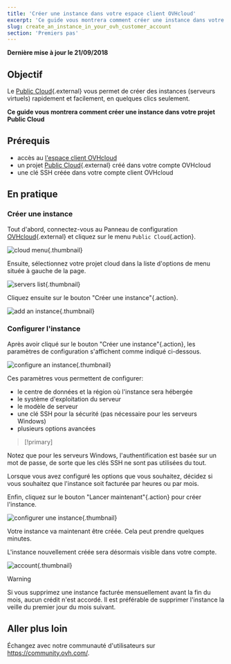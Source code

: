 ```yaml
---
title: 'Créer une instance dans votre espace client OVHcloud'
excerpt: 'Ce guide vous montrera comment créer une instance dans votre projet Public Cloud'
slug: create_an_instance_in_your_ovh_customer_account
section: 'Premiers pas'
---
```


**Dernière mise à jour le 21/09/2018**

## Objectif

Le [Public Cloud](https://www.ovhcloud.com/fr-ca/public-cloud/){.external} vous permet de créer des instances (serveurs virtuels) rapidement et facilement, en quelques clics seulement.

**Ce guide vous montrera comment créer une instance dans votre projet Public Cloud**

## Prérequis

* accès au [l'espace client OVHcloud](https://ca.ovh.com/auth/?action=gotomanager&from=https://www.ovh.com/ca/fr/&ovhSubsidiary=qc)
* un projet [Public Cloud](https://www.ovhcloud.com/fr-ca/public-cloud/){.external} créé dans votre compte OVHcloud
* une clé SSH créée dans votre compte client OVHcloud

## En pratique

### Créer une instance

Tout d'abord, connectez-vous au Panneau de configuration [OVHcloud](https://ca.ovh.com/auth/?action=gotomanager&from=https://www.ovh.com/ca/fr/&ovhSubsidiary=qc){.external} et cliquez sur le menu `Public Cloud`{.action}.

![cloud menu](images/pci-instance-cloud-01_2020.png){.thumbnail}

Ensuite, sélectionnez votre projet cloud dans la liste d'options de menu située à gauche de la page.

![servers list](images/pci-instance-servers-01_2020.png){.thumbnail}

Cliquez ensuite sur le bouton "Créer une instance"{.action}.

![add an instance](images/pci-instance-actions-01_2020.png){.thumbnail}

### Configurer l'instance

Après avoir cliqué sur le bouton "Créer une instance"{.action}, les paramètres de configuration s'affichent comme indiqué ci-dessous.

![configure an instance](images/pci-instance-configuration-01_2020.png){.thumbnail}

Ces paramètres vous permettent de configurer:

* le centre de données et la région où l'instance sera hébergée
* le système d'exploitation du serveur
* le modèle de serveur
* une clé SSH pour la sécurité (pas nécessaire pour les serveurs Windows)
* plusieurs options avancées

> [!primary]
>
Notez que pour les serveurs Windows, l'authentification est basée sur un mot de passe, de sorte que les clés SSH ne sont pas utilisées du tout.
>

Lorsque vous avez configuré les options que vous souhaitez, décidez si vous souhaitez que l'instance soit facturée par heures ou par mois.

Enfin, cliquez sur le bouton "Lancer maintenant"{.action} pour créer l'instance.

![configurer une instance](images/pci-instance-configuration-02_2020.png){.thumbnail}

Votre instance va maintenant être créée. Cela peut prendre quelques minutes.

L'instance nouvellement créée sera désormais visible dans votre compte.

![account](images/pci-instance-created-01_2020.png){.thumbnail}

> [!warning]
>
Si vous supprimez une instance facturée mensuellement avant la fin du mois, aucun crédit n'est accordé. Il est préférable de supprimer l'instance la veille du premier jour du mois suivant.
>

## Aller plus loin

Échangez avec notre communauté d'utilisateurs sur <https://community.ovh.com/>.
